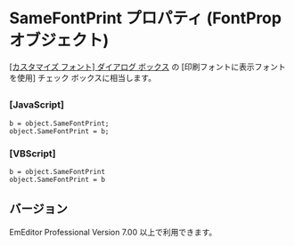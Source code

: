# SameFontPrint プロパティ (FontProp オブジェクト)

[\[カスタマイズ フォント\] ダイアログ ボックス](../../dlg/properties/font/index) の
\[印刷フォントに表示フォントを使用\] チェック ボックスに相当します。

## 

### \[JavaScript\]

```
b = object.SameFontPrint;
object.SameFontPrint = b;
```

### \[VBScript\]

```
b = object.SameFontPrint
object.SameFontPrint = b
```

## バージョン

EmEditor Professional Version 7.00 以上で利用できます。
